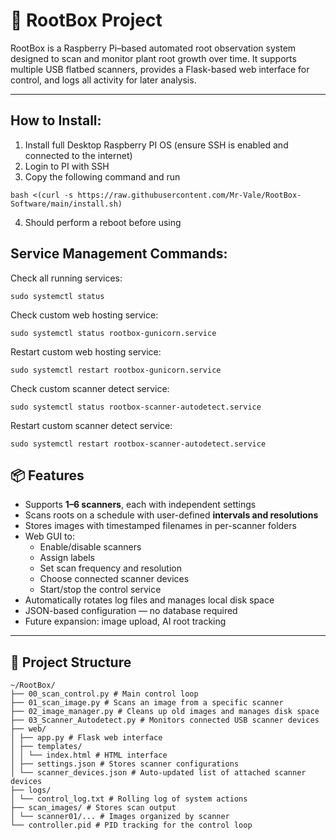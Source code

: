 # 🌱 RootBox Project

RootBox is a Raspberry Pi–based automated root observation system designed to scan and monitor plant root growth over time. It supports multiple USB flatbed scanners, provides a Flask-based web interface for control, and logs all activity for later analysis.

---
## How to Install:

1. Install full Desktop Raspberry PI OS (ensure SSH is enabled and connected to the internet)
2. Login to PI with SSH
3. Copy the following command and run
```
bash <(curl -s https://raw.githubusercontent.com/Mr-Vale/RootBox-Software/main/install.sh)
```
4. Should perform a reboot before using

## Service Management Commands:

Check all running services:
```
sudo systemctl status
```
Check custom web hosting service:
```
sudo systemctl status rootbox-gunicorn.service
```
Restart custom web hosting service:
```
sudo systemctl restart rootbox-gunicorn.service
```
Check custom scanner detect service:
```
sudo systemctl status rootbox-scanner-autodetect.service
```
Restart custom scanner detect service:
```
sudo systemctl restart rootbox-scanner-autodetect.service
```

## 📦 Features

- Supports **1–6 scanners**, each with independent settings
- Scans roots on a schedule with user-defined **intervals and resolutions**
- Stores images with timestamped filenames in per-scanner folders
- Web GUI to:
  - Enable/disable scanners
  - Assign labels
  - Set scan frequency and resolution
  - Choose connected scanner devices
  - Start/stop the control service
- Automatically rotates log files and manages local disk space
- JSON-based configuration — no database required
- Future expansion: image upload, AI root tracking

---

## 🧰 Project Structure
```
~/RootBox/
├── 00_scan_control.py # Main control loop
├── 01_scan_image.py # Scans an image from a specific scanner
├── 02_image_manager.py # Cleans up old images and manages disk space
├── 03_Scanner_Autodetect.py # Monitors connected USB scanner devices
├── web/
│ ├── app.py # Flask web interface
│ ├── templates/
│ │ └── index.html # HTML interface
│ ├── settings.json # Stores scanner configurations
│ └── scanner_devices.json # Auto-updated list of attached scanner devices
├── logs/
│ └── control_log.txt # Rolling log of system actions
├── scan_images/ # Stores scan output
│ └── scanner01/... # Images organized by scanner
└── controller.pid # PID tracking for the control loop
```
